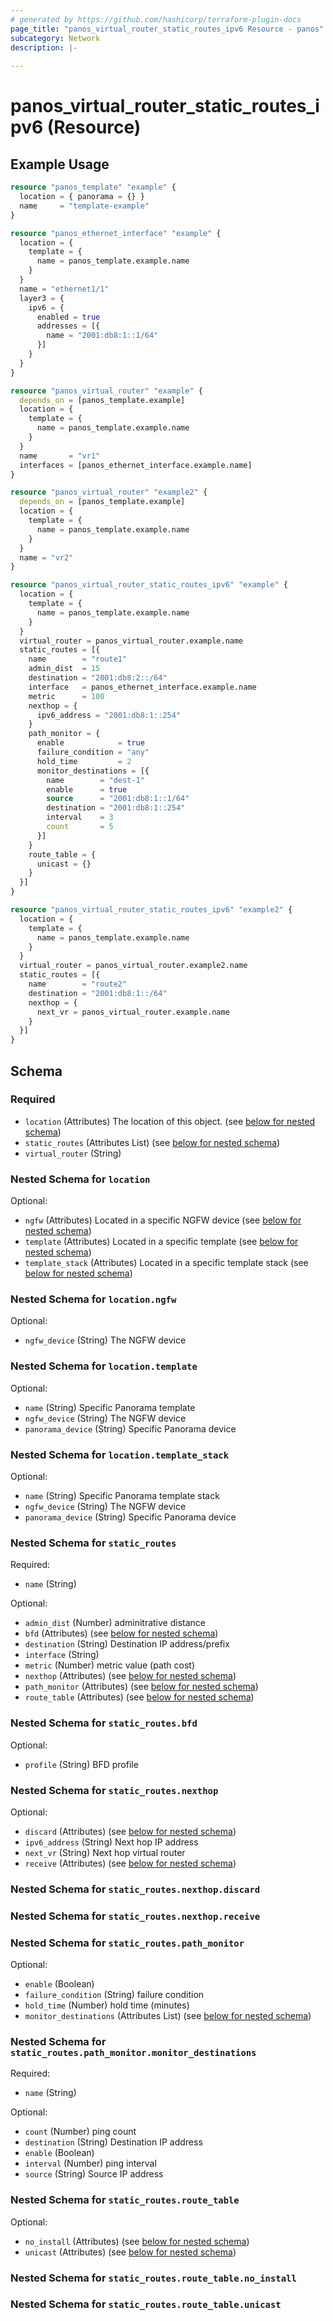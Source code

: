 ```yaml
---
# generated by https://github.com/hashicorp/terraform-plugin-docs
page_title: "panos_virtual_router_static_routes_ipv6 Resource - panos"
subcategory: Network
description: |-
  
---
```


# panos_virtual_router_static_routes_ipv6 (Resource)



## Example Usage

```terraform
resource "panos_template" "example" {
  location = { panorama = {} }
  name     = "template-example"
}

resource "panos_ethernet_interface" "example" {
  location = {
    template = {
      name = panos_template.example.name
    }
  }
  name = "ethernet1/1"
  layer3 = {
    ipv6 = {
      enabled = true
      addresses = [{
        name = "2001:db8:1::1/64"
      }]
    }
  }
}

resource "panos_virtual_router" "example" {
  depends_on = [panos_template.example]
  location = {
    template = {
      name = panos_template.example.name
    }
  }
  name       = "vr1"
  interfaces = [panos_ethernet_interface.example.name]
}

resource "panos_virtual_router" "example2" {
  depends_on = [panos_template.example]
  location = {
    template = {
      name = panos_template.example.name
    }
  }
  name = "vr2"
}

resource "panos_virtual_router_static_routes_ipv6" "example" {
  location = {
    template = {
      name = panos_template.example.name
    }
  }
  virtual_router = panos_virtual_router.example.name
  static_routes = [{
    name        = "route1"
    admin_dist  = 15
    destination = "2001:db8:2::/64"
    interface   = panos_ethernet_interface.example.name
    metric      = 100
    nexthop = {
      ipv6_address = "2001:db8:1::254"
    }
    path_monitor = {
      enable            = true
      failure_condition = "any"
      hold_time         = 2
      monitor_destinations = [{
        name        = "dest-1"
        enable      = true
        source      = "2001:db8:1::1/64"
        destination = "2001:db8:1::254"
        interval    = 3
        count       = 5
      }]
    }
    route_table = {
      unicast = {}
    }
  }]
}

resource "panos_virtual_router_static_routes_ipv6" "example2" {
  location = {
    template = {
      name = panos_template.example.name
    }
  }
  virtual_router = panos_virtual_router.example2.name
  static_routes = [{
    name        = "route2"
    destination = "2001:db8:1::/64"
    nexthop = {
      next_vr = panos_virtual_router.example.name
    }
  }]
}
```

<!-- schema generated by tfplugindocs -->
## Schema

### Required

- `location` (Attributes) The location of this object. (see [below for nested schema](#nestedatt--location))
- `static_routes` (Attributes List) (see [below for nested schema](#nestedatt--static_routes))
- `virtual_router` (String)

<a id="nestedatt--location"></a>
### Nested Schema for `location`

Optional:

- `ngfw` (Attributes) Located in a specific NGFW device (see [below for nested schema](#nestedatt--location--ngfw))
- `template` (Attributes) Located in a specific template (see [below for nested schema](#nestedatt--location--template))
- `template_stack` (Attributes) Located in a specific template stack (see [below for nested schema](#nestedatt--location--template_stack))

<a id="nestedatt--location--ngfw"></a>
### Nested Schema for `location.ngfw`

Optional:

- `ngfw_device` (String) The NGFW device


<a id="nestedatt--location--template"></a>
### Nested Schema for `location.template`

Optional:

- `name` (String) Specific Panorama template
- `ngfw_device` (String) The NGFW device
- `panorama_device` (String) Specific Panorama device


<a id="nestedatt--location--template_stack"></a>
### Nested Schema for `location.template_stack`

Optional:

- `name` (String) Specific Panorama template stack
- `ngfw_device` (String) The NGFW device
- `panorama_device` (String) Specific Panorama device



<a id="nestedatt--static_routes"></a>
### Nested Schema for `static_routes`

Required:

- `name` (String)

Optional:

- `admin_dist` (Number) adminitrative distance
- `bfd` (Attributes) (see [below for nested schema](#nestedatt--static_routes--bfd))
- `destination` (String) Destination IP address/prefix
- `interface` (String)
- `metric` (Number) metric value (path cost)
- `nexthop` (Attributes) (see [below for nested schema](#nestedatt--static_routes--nexthop))
- `path_monitor` (Attributes) (see [below for nested schema](#nestedatt--static_routes--path_monitor))
- `route_table` (Attributes) (see [below for nested schema](#nestedatt--static_routes--route_table))

<a id="nestedatt--static_routes--bfd"></a>
### Nested Schema for `static_routes.bfd`

Optional:

- `profile` (String) BFD profile


<a id="nestedatt--static_routes--nexthop"></a>
### Nested Schema for `static_routes.nexthop`

Optional:

- `discard` (Attributes) (see [below for nested schema](#nestedatt--static_routes--nexthop--discard))
- `ipv6_address` (String) Next hop IP address
- `next_vr` (String) Next hop virtual router
- `receive` (Attributes) (see [below for nested schema](#nestedatt--static_routes--nexthop--receive))

<a id="nestedatt--static_routes--nexthop--discard"></a>
### Nested Schema for `static_routes.nexthop.discard`


<a id="nestedatt--static_routes--nexthop--receive"></a>
### Nested Schema for `static_routes.nexthop.receive`



<a id="nestedatt--static_routes--path_monitor"></a>
### Nested Schema for `static_routes.path_monitor`

Optional:

- `enable` (Boolean)
- `failure_condition` (String) failure condition
- `hold_time` (Number) hold time (minutes)
- `monitor_destinations` (Attributes List) (see [below for nested schema](#nestedatt--static_routes--path_monitor--monitor_destinations))

<a id="nestedatt--static_routes--path_monitor--monitor_destinations"></a>
### Nested Schema for `static_routes.path_monitor.monitor_destinations`

Required:

- `name` (String)

Optional:

- `count` (Number) ping count
- `destination` (String) Destination IP address
- `enable` (Boolean)
- `interval` (Number) ping interval
- `source` (String) Source IP address



<a id="nestedatt--static_routes--route_table"></a>
### Nested Schema for `static_routes.route_table`

Optional:

- `no_install` (Attributes) (see [below for nested schema](#nestedatt--static_routes--route_table--no_install))
- `unicast` (Attributes) (see [below for nested schema](#nestedatt--static_routes--route_table--unicast))

<a id="nestedatt--static_routes--route_table--no_install"></a>
### Nested Schema for `static_routes.route_table.no_install`


<a id="nestedatt--static_routes--route_table--unicast"></a>
### Nested Schema for `static_routes.route_table.unicast`